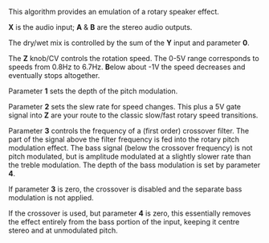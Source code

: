 This algorithm provides an emulation of a rotary speaker effect.

**X** is the audio input; **A** & **B** are the stereo audio outputs.

The dry/wet mix is controlled by the sum of the **Y** input and parameter **0**.

The **Z** knob/CV controls the rotation speed. The 0-5V range corresponds to speeds from 0.8Hz to 6.7Hz. **B**elow about -1V the
speed decreases and eventually stops altogether.

Parameter **1** sets the depth of the pitch modulation.

Parameter **2** sets the slew rate for speed changes. This plus a 5V gate signal into **Z** are your route to the classic
slow/fast rotary speed transitions.

Parameter **3** controls the frequency of a (first order) crossover filter. The part of the signal above the filter
frequency is fed into the rotary pitch modulation effect. The bass signal (below the crossover frequency)
is not pitch modulated, but is amplitude modulated at a slightly slower rate than the treble modulation. The depth of
the bass modulation is set by parameter **4**.

If parameter **3** is zero, the crossover is disabled and the separate bass modulation is not applied.

If the crossover is used, but parameter **4** is zero, this essentially removes the effect entirely from the bass portion of
the input, keeping it centre stereo and at unmodulated pitch.


